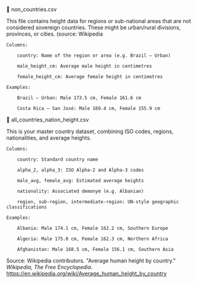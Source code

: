 📁 non_countries.csv

This file contains height data for regions or sub-national areas that are not considered sovereign countries. These might be urban/rural divisions, provinces, or cities. (source: Wikipedia

    Columns:

        country: Name of the region or area (e.g. Brazil – Urban)

        male_height_cm: Average male height in centimetres

        female_height_cm: Average female height in centimetres

    Examples:

        Brazil – Urban: Male 173.5 cm, Female 161.6 cm

        Costa Rica – San José: Male 169.4 cm, Female 155.9 cm

📁 all_countries_nation_height.csv

This is your master country dataset, combining ISO codes, regions, nationalities, and average heights.

    Columns:

        country: Standard country name

        alpha_2, alpha_3: ISO Alpha-2 and Alpha-3 codes

        male_avg, female_avg: Estimated average heights

        nationality: Associated demonym (e.g. Albanian)

        region, sub-region, intermediate-region: UN-style geographic classifications

    Examples:

        Albania: Male 174.1 cm, Female 162.2 cm, Southern Europe

        Algeria: Male 175.0 cm, Female 162.3 cm, Northern Africa

        Afghanistan: Male 168.5 cm, Female 156.1 cm, Southern Asia

Source: Wikipedia contributors. "Average human height by country." *Wikipedia, The Free Encyclopedia*. https://en.wikipedia.org/wiki/Average_human_height_by_country
